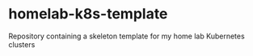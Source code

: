 # homelab-k8s-template
Repository containing a skeleton template for my home lab Kubernetes clusters
